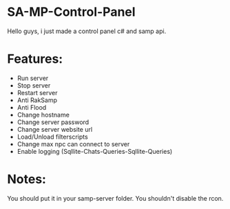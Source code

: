 # SA-MP-Control-Panel
Hello guys, i just made a control panel c# and samp api.

# Features:
- Run server
- Stop server
- Restart server
- Anti RakSamp
- Anti Flood
- Change hostname
- Change server password
- Change server website url
- Load/Unload filterscripts
- Change max npc can connect to server
- Enable logging (Sqllite-Chats-Queries-Sqllite-Queries)

# Notes:
You should put it in your samp-server folder.
You shouldn't disable the rcon.
